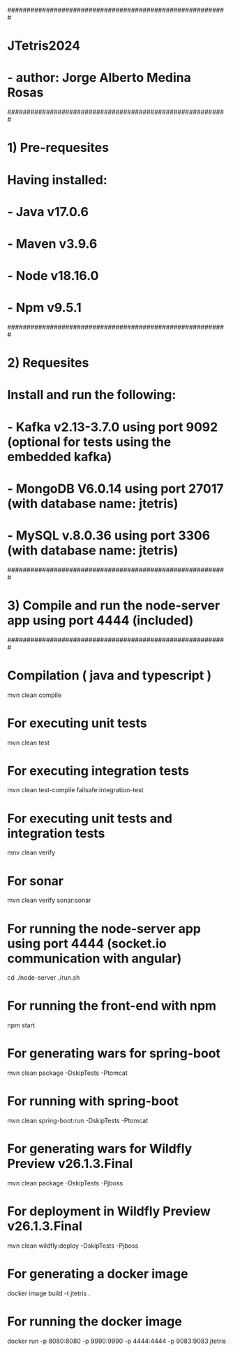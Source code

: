 #########################################################
# JTetris2024
# - author: Jorge Alberto Medina Rosas
#########################################################
# 1) Pre-requesites
# Having installed:
# - Java v17.0.6
# - Maven v3.9.6
# - Node v18.16.0
# - Npm v9.5.1
#########################################################
# 2) Requesites
# Install and run the following:
# - Kafka v2.13-3.7.0 using port 9092 (optional for tests using the embedded kafka)
# - MongoDB V6.0.14 using port 27017 (with database name: jtetris)
# - MySQL v.8.0.36 using port 3306 (with database name: jtetris)
#########################################################
# 3) Compile and run the node-server app using port 4444 (included)
#########################################################

# Compilation ( java and typescript )
mvn clean compile

# For executing unit tests
mvn clean test

# For executing integration tests
mvn clean test-compile failsafe:integration-test

# For executing unit tests and integration tests
mnv clean verify

# For sonar
mvn clean verify sonar:sonar

# For running the node-server app using port 4444 (socket.io communication with angular)
cd ./node-server
./run.sh

# For running the front-end with npm
npm start

# For generating wars for spring-boot
mvn clean package -DskipTests -Ptomcat

# For running with spring-boot
mvn clean spring-boot:run -DskipTests -Ptomcat

# For generating wars for Wildfly Preview v26.1.3.Final
mvn clean package -DskipTests -Pjboss

# For deployment in Wildfly Preview v26.1.3.Final
mvn clean wildfly:deploy -DskipTests -Pjboss

# For generating a docker image
docker image build -t jtetris .

# For running the docker image
docker run -p 8080:8080 -p 9990:9990 -p 4444:4444 -p 9083:9083 jtetris
